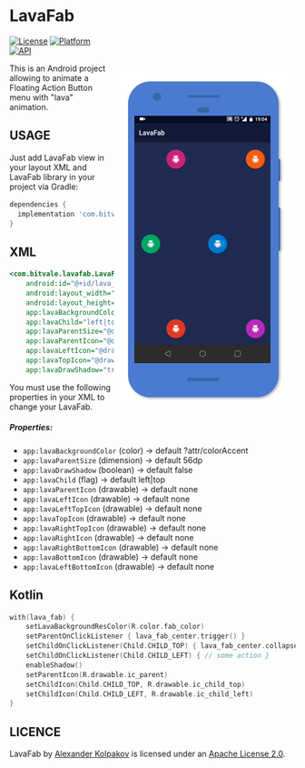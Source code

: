 # LavaFab

<img src="/art/preview.gif" alt="sample" title="sample" width="320" height="600" align="right" vspace="52" />

[![License](https://img.shields.io/badge/License-Apache%202.0-blue.svg)](https://opensource.org/licenses/Apache-2.0)
[![Platform](https://img.shields.io/badge/platform-android-green.svg)](http://developer.android.com/index.html)
[![API](https://img.shields.io/badge/API-19%2B-brightgreen.svg?style=flat)](https://android-arsenal.com/api?level=19)

This is an Android project allowing to animate a Floating Action Button menu with "lava" animation.

USAGE
-----

Just add LavaFab view in your layout XML and LavaFab library in your project via Gradle:

```gradle
dependencies {
  implementation 'com.bitvale:lavafab:1.0.0'
}
```

XML
-----

```xml
<com.bitvale.lavafab.LavaFab
    android:id="@+id/lava_fab"
    android:layout_width="wrap_content"
    android:layout_height="wrap_content"
    app:lavaBackgroundColor="@color/color_pink"
    app:lavaChild="left|top"
    app:lavaParentSize="@dimen/fab_size"
    app:lavaParentIcon="@drawable/ic_parent"
    app:lavaLeftIcon="@drawable/ic_left"
    app:lavaTopIcon="@drawable/ic_right" 
    app:lavaDrawShadow="true" />
```

You must use the following properties in your XML to change your LavaFab.


##### Properties:

* `app:lavaBackgroundColor`         (color)     -> default  ?attr/colorAccent
* `app:lavaParentSize`              (dimension) -> default  56dp
* `app:lavaDrawShadow`              (boolean)   -> default  false
* `app:lavaChild`                   (flag)      -> default  left|top
* `app:lavaParentIcon`              (drawable)  -> default  none
* `app:lavaLeftIcon`                (drawable)  -> default  none
* `app:lavaLeftTopIcon`             (drawable)  -> default  none
* `app:lavaTopIcon`                 (drawable)  -> default  none
* `app:lavaRightTopIcon`            (drawable)  -> default  none
* `app:lavaRightIcon`               (drawable)  -> default  none
* `app:lavaRightBottomIcon`         (drawable)  -> default  none
* `app:lavaBottomIcon`              (drawable)  -> default  none
* `app:lavaLeftBottomIcon`          (drawable)  -> default  none


Kotlin
-----

```kotlin
with(lava_fab) {
    setLavaBackgroundResColor(R.color.fab_color)
    setParentOnClickListener { lava_fab_center.trigger() }
    setChildOnClickListener(Child.CHILD_TOP) { lava_fab_center.collapse() }
    setChildOnClickListener(Child.CHILD_LEFT) { // some action }
    enableShadow()
    setParentIcon(R.drawable.ic_parent)
    setChildIcon(Child.CHILD_TOP, R.drawable.ic_child_top)
    setChildIcon(Child.CHILD_LEFT, R.drawable.ic_child_left)
}
```

LICENCE
-----

LavaFab by [Alexander Kolpakov](https://play.google.com/store/apps/dev?id=7044571013168957413) is licensed under an [Apache License 2.0](http://www.apache.org/licenses/LICENSE-2.0).